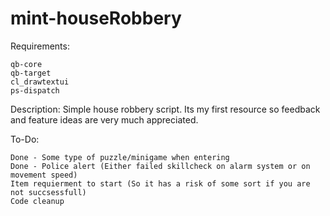 # mint-houseRobbery
Requirements:

    qb-core
    qb-target
    cl_drawtextui
    ps-dispatch

Description:
Simple house robbery script. Its my first resource so feedback and feature ideas are very much appreciated.

To-Do:

    Done - Some type of puzzle/minigame when entering
    Done - Police alert (Either failed skillcheck on alarm system or on movement speed)
    Item requierment to start (So it has a risk of some sort if you are not succsessfull)
    Code cleanup

